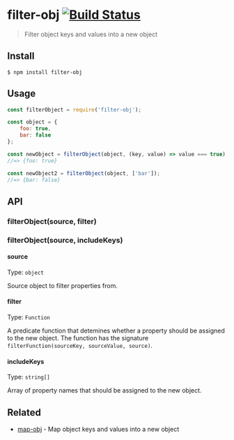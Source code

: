 # filter-obj [![Build Status](https://travis-ci.org/sindresorhus/filter-obj.svg?branch=master)](https://travis-ci.org/sindresorhus/filter-obj)

> Filter object keys and values into a new object


## Install

```
$ npm install filter-obj
```


## Usage

```js
const filterObject = require('filter-obj');

const object = {
	foo: true,
	bar: false
};

const newObject = filterObject(object, (key, value) => value === true);
//=> {foo: true}

const newObject2 = filterObject(object, ['bar']);
//=> {bar: false}
```


## API

### filterObject(source, filter)
### filterObject(source, includeKeys)

#### source

Type: `object`

Source object to filter properties from.

#### filter

Type: `Function`

A predicate function that detemines whether a property should be assigned to the new object. The function has the signature `filterFunction(sourceKey, sourceValue, source)`.

#### includeKeys

Type: `string[]`

Array of property names that should be assigned to the new object.


## Related

- [map-obj](https://github.com/sindresorhus/map-obj) - Map object keys and values into a new object
